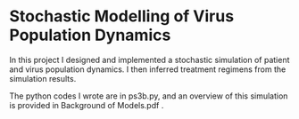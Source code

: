 # Stochastic Modelling of Virus Population Dynamics

In this project I designed and implemented a stochastic simulation of patient and virus population dynamics. I then inferred treatment regimens from the simulation results.

The python codes I wrote are in ps3b.py, and an overview of this simulation is provided in Background of Models.pdf .